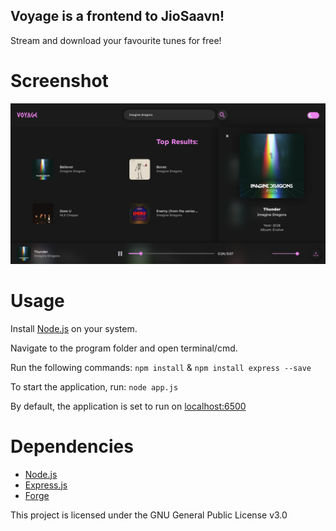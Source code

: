 ## Voyage is a frontend to JioSaavn!

Stream and download your favourite tunes for free!

# Screenshot
![Example Image](voyage_1.png)

# Usage

Install [Node.js](https://nodejs.org/en) on your system. 

Navigate to the program folder and open terminal/cmd.

Run the following commands:
`npm install` &
`npm install express --save`

To start the application, run:
`node app.js`

By default, the application is set to run on [localhost:6500](localhost:6500)

# Dependencies

* [Node.js](https://nodejs.org/en)
* [Express.js](https://expressjs.com/)
* [Forge](https://github.com/digitalbazaar/forge)

This project is licensed under the GNU General Public License v3.0
